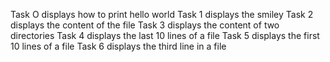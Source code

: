 Task O displays how to print hello world
Task 1 displays the smiley
Task 2 displays the content of the file
Task 3 displays the content of two directories
Task 4 displays the last 10 lines of a file
Task 5 displays the first 10 lines of a file
Task 6 displays the third line in a file
